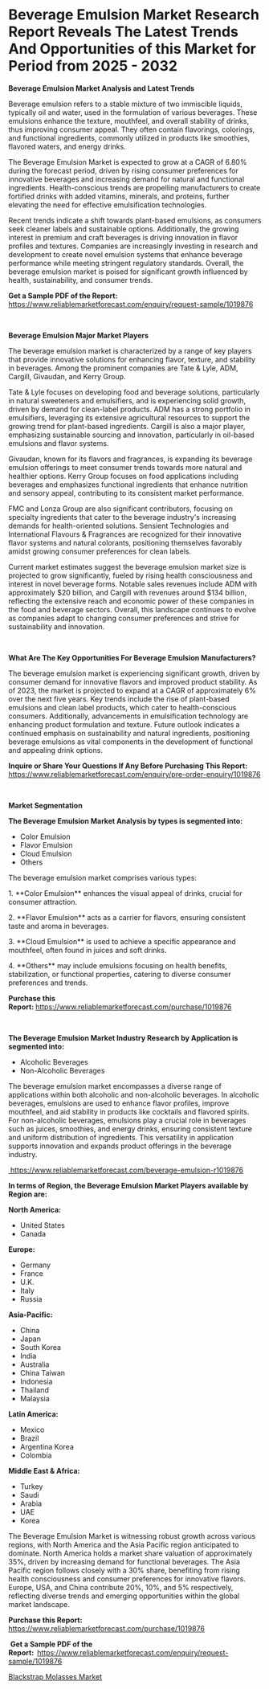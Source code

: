 <p><h1>Beverage Emulsion Market Research Report Reveals The Latest Trends And Opportunities of this Market for Period from 2025 - 2032</h1></p><p><strong>Beverage Emulsion Market Analysis and Latest Trends</strong></p>
<p><p>Beverage emulsion refers to a stable mixture of two immiscible liquids, typically oil and water, used in the formulation of various beverages. These emulsions enhance the texture, mouthfeel, and overall stability of drinks, thus improving consumer appeal. They often contain flavorings, colorings, and functional ingredients, commonly utilized in products like smoothies, flavored waters, and energy drinks.</p><p>The Beverage Emulsion Market is expected to grow at a CAGR of 6.80% during the forecast period, driven by rising consumer preferences for innovative beverages and increasing demand for natural and functional ingredients. Health-conscious trends are propelling manufacturers to create fortified drinks with added vitamins, minerals, and proteins, further elevating the need for effective emulsification technologies. </p><p>Recent trends indicate a shift towards plant-based emulsions, as consumers seek cleaner labels and sustainable options. Additionally, the growing interest in premium and craft beverages is driving innovation in flavor profiles and textures. Companies are increasingly investing in research and development to create novel emulsion systems that enhance beverage performance while meeting stringent regulatory standards. Overall, the beverage emulsion market is poised for significant growth influenced by health, sustainability, and consumer trends.</p></p>
<p><strong>Get a Sample PDF of the Report:&nbsp;</strong> <a href="https://www.reliablemarketforecast.com/enquiry/request-sample/1019876?utm_campaign=2145&utm_medium=2&utm_source=Github&utm_content=ia&utm_term=14022025&utm_id=beverage-emulsion">https://www.reliablemarketforecast.com/enquiry/request-sample/1019876</a></p>
<p>&nbsp;</p>
<p><strong>Beverage Emulsion Major Market Players</strong></p>
<p><p>The beverage emulsion market is characterized by a range of key players that provide innovative solutions for enhancing flavor, texture, and stability in beverages. Among the prominent companies are Tate & Lyle, ADM, Cargill, Givaudan, and Kerry Group. </p><p>Tate & Lyle focuses on developing food and beverage solutions, particularly in natural sweeteners and emulsifiers, and is experiencing solid growth, driven by demand for clean-label products. ADM has a strong portfolio in emulsifiers, leveraging its extensive agricultural resources to support the growing trend for plant-based ingredients. Cargill is also a major player, emphasizing sustainable sourcing and innovation, particularly in oil-based emulsions and flavor systems.</p><p>Givaudan, known for its flavors and fragrances, is expanding its beverage emulsion offerings to meet consumer trends towards more natural and healthier options. Kerry Group focuses on food applications including beverages and emphasizes functional ingredients that enhance nutrition and sensory appeal, contributing to its consistent market performance.</p><p>FMC and Lonza Group are also significant contributors, focusing on specialty ingredients that cater to the beverage industry's increasing demands for health-oriented solutions. Sensient Technologies and International Flavours & Fragrances are recognized for their innovative flavor systems and natural colorants, positioning themselves favorably amidst growing consumer preferences for clean labels.</p><p>Current market estimates suggest the beverage emulsion market size is projected to grow significantly, fueled by rising health consciousness and interest in novel beverage forms. Notable sales revenues include ADM with approximately $20 billion, and Cargill with revenues around $134 billion, reflecting the extensive reach and economic power of these companies in the food and beverage sectors. Overall, this landscape continues to evolve as companies adapt to changing consumer preferences and strive for sustainability and innovation.</p></p>
<p>&nbsp;</p>
<p><strong>What Are The Key Opportunities For Beverage Emulsion Manufacturers?</strong></p>
<p><p>The beverage emulsion market is experiencing significant growth, driven by consumer demand for innovative flavors and improved product stability. As of 2023, the market is projected to expand at a CAGR of approximately 6% over the next five years. Key trends include the rise of plant-based emulsions and clean label products, which cater to health-conscious consumers. Additionally, advancements in emulsification technology are enhancing product formulation and texture. Future outlook indicates a continued emphasis on sustainability and natural ingredients, positioning beverage emulsions as vital components in the development of functional and appealing drink options.</p></p>
<p><strong>Inquire or Share Your Questions If Any Before Purchasing This Report:</strong> <a href="https://www.reliablemarketforecast.com/enquiry/pre-order-enquiry/1019876?utm_campaign=2145&utm_medium=2&utm_source=Github&utm_content=ia&utm_term=14022025&utm_id=beverage-emulsion">https://www.reliablemarketforecast.com/enquiry/pre-order-enquiry/1019876</a></p>
<p>&nbsp;</p>
<p><strong>Market Segmentation</strong></p>
<p><strong>The Beverage Emulsion Market Analysis by types is segmented into:</strong></p>
<p><ul><li>Color Emulsion</li><li>Flavor Emulsion</li><li>Cloud Emulsion</li><li>Others</li></ul></p>
<p><p>The beverage emulsion market comprises various types: </p><p>1. **Color Emulsion** enhances the visual appeal of drinks, crucial for consumer attraction. </p><p>2. **Flavor Emulsion** acts as a carrier for flavors, ensuring consistent taste and aroma in beverages. </p><p>3. **Cloud Emulsion** is used to achieve a specific appearance and mouthfeel, often found in juices and soft drinks. </p><p>4. **Others** may include emulsions focusing on health benefits, stabilization, or functional properties, catering to diverse consumer preferences and trends.</p></p>
<p><strong>Purchase this Report:&nbsp;</strong><a href="https://www.reliablemarketforecast.com/purchase/1019876?utm_campaign=2145&utm_medium=2&utm_source=Github&utm_content=ia&utm_term=14022025&utm_id=beverage-emulsion">https://www.reliablemarketforecast.com/purchase/1019876</a></p>
<p>&nbsp;</p>
<p><strong>The Beverage Emulsion Market Industry Research by Application is segmented into:</strong></p>
<p><ul><li>Alcoholic Beverages</li><li>Non-Alcoholic Beverages</li></ul></p>
<p><p>The beverage emulsion market encompasses a diverse range of applications within both alcoholic and non-alcoholic beverages. In alcoholic beverages, emulsions are used to enhance flavor profiles, improve mouthfeel, and aid stability in products like cocktails and flavored spirits. For non-alcoholic beverages, emulsions play a crucial role in beverages such as juices, smoothies, and energy drinks, ensuring consistent texture and uniform distribution of ingredients. This versatility in application supports innovation and expands product offerings in the beverage industry.</p></p>
<p><a href="https://www.reliablemarketforecast.com/beverage-emulsion-r1019876?utm_campaign=2145&utm_medium=2&utm_source=Github&utm_content=ia&utm_term=14022025&utm_id=beverage-emulsion">&nbsp;https://www.reliablemarketforecast.com/beverage-emulsion-r1019876</a></p>
<p><strong>In terms of Region, the Beverage Emulsion Market Players available by Region are:</strong></p>
<p>
    <p> <strong> North America: </strong>
        <ul>
            <li>United States</li>
            <li>Canada</li>
        </ul>
        </p> 
    <p> <strong> Europe: </strong>
        <ul>
            <li>Germany</li>
            <li>France</li>
            <li>U.K.</li>
            <li>Italy</li>
            <li>Russia</li>
        </ul>
        </p> 
    <p> <strong> Asia-Pacific: </strong>
        <ul>
            <li>China</li>
            <li>Japan</li>
            <li>South Korea</li>
            <li>India</li>
            <li>Australia</li>
            <li>China Taiwan</li>
            <li>Indonesia</li>
            <li>Thailand</li>
            <li>Malaysia</li>
        </ul>
        </p> 
    <p> <strong> Latin America: </strong>
        <ul>
            <li>Mexico</li>
            <li>Brazil</li>
            <li>Argentina Korea</li>
            <li>Colombia</li>
        </ul>
        </p> 
    <p> <strong> Middle East & Africa: </strong>
        <ul>
            <li>Turkey</li>
            <li>Saudi</li>
            <li>Arabia</li>
            <li>UAE</li>
            <li>Korea</li>
        </ul>
    </p>
    </p>
<p><p>The Beverage Emulsion Market is witnessing robust growth across various regions, with North America and the Asia Pacific region anticipated to dominate. North America holds a market share valuation of approximately 35%, driven by increasing demand for functional beverages. The Asia Pacific region follows closely with a 30% share, benefiting from rising health consciousness and consumer preferences for innovative flavors. Europe, USA, and China contribute 20%, 10%, and 5% respectively, reflecting diverse trends and emerging opportunities within the global market landscape.</p></p>
<p><strong>Purchase this Report: </strong><a href="https://www.reliablemarketforecast.com/purchase/1019876?utm_campaign=2145&utm_medium=2&utm_source=Github&utm_content=ia&utm_term=14022025&utm_id=beverage-emulsion">https://www.reliablemarketforecast.com/purchase/1019876</a></p>
<p>&nbsp;<strong>Get a Sample PDF of the Report:&nbsp;&nbsp;</strong><a href="https://www.reliablemarketforecast.com/enquiry/request-sample/1019876?utm_campaign=2145&utm_medium=2&utm_source=Github&utm_content=ia&utm_term=14022025&utm_id=beverage-emulsion">https://www.reliablemarketforecast.com/enquiry/request-sample/1019876</a></p>
<p><strong></strong></p>
<p><p><a href="https://github.com/FahadAhmed223/Market-Research-Report-List-1/blob/main/blackstrap-molasses-market.md?utm_campaign=2145&utm_medium=2&utm_source=Github&utm_content=ia&utm_term=14022025&utm_id=beverage-emulsion">Blackstrap Molasses Market</a></p></p>